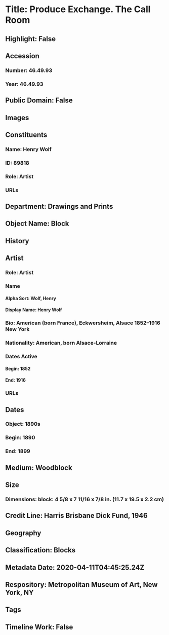 # Title: Produce Exchange.  The Call Room
## Highlight: False
## Accession
### Number: 46.49.93
### Year: 46.49.93
## Public Domain: False
## Images
## Constituents
### Name: Henry Wolf
### ID: 89818
### Role: Artist
### URLs
## Department: Drawings and Prints
## Object Name: Block
## History
## Artist
### Role: Artist
### Name
#### Alpha Sort: Wolf, Henry
#### Display Name: Henry Wolf
### Bio: American (born France), Eckwersheim, Alsace 1852–1916 New York
### Nationality: American, born Alsace-Lorraine
### Dates Active
#### Begin: 1852
#### End: 1916
### URLs
## Dates
### Object: 1890s
### Begin: 1890
### End: 1899
## Medium: Woodblock
## Size
### Dimensions: block: 4 5/8 x 7 11/16 x 7/8 in. (11.7 x 19.5 x 2.2 cm)
## Credit Line: Harris Brisbane Dick Fund, 1946
## Geography
## Classification: Blocks
## Metadata Date: 2020-04-11T04:45:25.24Z
## Respository: Metropolitan Museum of Art, New York, NY
## Tags
## Timeline Work: False
